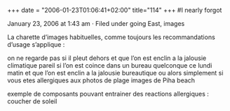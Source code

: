 +++
date = "2006-01-23T01:06:41+02:00"
title="114"
+++
#I nearly forgot

January 23, 2006 at 1:43 am · Filed under going East, images

La charette d’images habituelles, comme toujours les recommandations d’usage s’applique :

on ne regarde pas si il pleut dehors et que l’on est enclin a la jalousie climatique
pareil si l’on est coince dans un bureau quelconque ce lundi matin et que l’on est enclin a la jalousie bureautique
ou alors simplement si vous etes allergiques aux photos de plage
images de Piha beach

exemple de composants pouvant entrainer des reactions allergiques :
coucher de soleil

